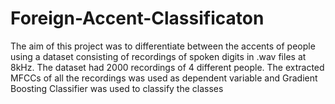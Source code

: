 # Foreign-Accent-Classificaton
The aim of this project was to differentiate between the accents of people using a dataset consisting of recordings of spoken digits in .wav files at 8kHz. The dataset had 2000 recordings of 4 different people. The extracted MFCCs of all the recordings was used as dependent variable and Gradient Boosting Classifier was used to classify the classes
